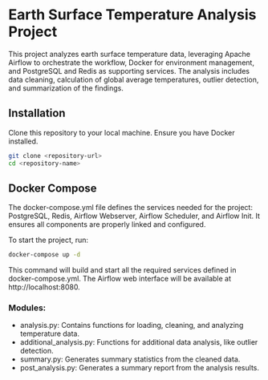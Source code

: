 # Earth Surface Temperature Analysis Project

This project analyzes earth surface temperature data, leveraging Apache Airflow to orchestrate the workflow, Docker for environment management, and PostgreSQL and Redis as supporting services. The analysis includes data cleaning, calculation of global average temperatures, outlier detection, and summarization of the findings.

## Installation

Clone this repository to your local machine. Ensure you have Docker installed.

```bash
git clone <repository-url>
cd <repository-name>
```

## Docker Compose
The docker-compose.yml file defines the services needed for the project: PostgreSQL, Redis, Airflow Webserver, Airflow Scheduler, and Airflow Init. It ensures all components are properly linked and configured.

To start the project, run:

```bash
docker-compose up -d
```

This command will build and start all the required services defined in docker-compose.yml. The Airflow web interface will be available at http://localhost:8080.

### Modules:
- analysis.py: Contains functions for loading, cleaning, and analyzing temperature data.
- additional_analysis.py: Functions for additional data analysis, like outlier detection.
- summary.py: Generates summary statistics from the cleaned data.
- post_analysis.py: Generates a summary report from the analysis results.